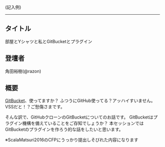 (記入例)
***

## タイトル

部屋とYシャツと私とGitBucketとプラグイン

## 登壇者

角田裕樹(@razon)

## 概要

[GitBucket](https://github.com/gitbucket/gitbucket)、使ってますか？
ふつうにGitHub使ってる？アッハイすいません。
VSSだと！？ご愁傷さまです。

そんな訳で、GitHubクローンのGitBucketについてのお話です。
GitBucketはプラグイン機構を備えていることをご存知でしょうか？
本セッションではGitBucketのプラグインを作ろう的な話をしたいと思います。

※ScalaMatsuri2016のCFPにうっかり提出しそびれた内容になります

